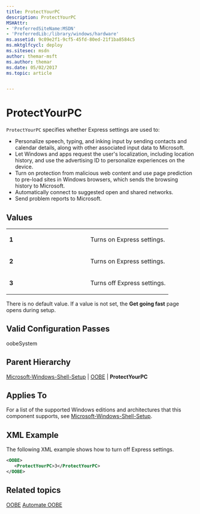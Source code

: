 ```yaml
---
title: ProtectYourPC
description: ProtectYourPC
MSHAttr:
- 'PreferredSiteName:MSDN'
- 'PreferredLib:/library/windows/hardware'
ms.assetid: 9c09e2f1-9cf5-45fd-80ed-21f1ba8584c5
ms.mktglfcycl: deploy
ms.sitesec: msdn
author: themar-msft
ms.author: themar
ms.date: 05/02/2017
ms.topic: article


---
```

# ProtectYourPC

`ProtectYourPC` specifies whether Express settings are used to:

* Personalize speech, typing, and inking input by sending contacts and calendar details, along with other associated input data to Microsoft.
* Let Windows and apps request the user's localization, including location history, and use the advertising ID to personalize experiences on the device.
* Turn on protection from malicious web content and use page prediction to pre-load sites in Windows browsers, which sends the browsing history to Microsoft.
* Automatically connect to suggested open and shared networks.
* Send problem reports to Microsoft.

## Values

<table>
<colgroup>
<col width="50%" />
<col width="50%" />
</colgroup>
<tbody>
<tr class="odd">
<td><p><strong>1</strong></p></td>
<td><p>Turns on Express settings.</p></td>
</tr>
<tr class="even">
<td><p><strong>2</strong></p></td>
<td><p>Turns on Express settings.</p></td>
</tr>
<tr class="odd">
<td><p><strong>3</strong></p></td>
<td><p>Turns off Express settings.</p></td>
</tr>
</tbody>
</table>

There is no default value. If a value is not set, the **Get going fast** page opens during setup.

## Valid Configuration Passes

oobeSystem

## Parent Hierarchy

[Microsoft-Windows-Shell-Setup](microsoft-windows-shell-setup.md) | [OOBE](microsoft-windows-shell-setup-oobe.md) | **ProtectYourPC**

## Applies To

For a list of the supported Windows editions and architectures that this component supports, see [Microsoft-Windows-Shell-Setup](microsoft-windows-shell-setup.md).

## XML Example

The following XML example shows how to turn off Express settings.

```XML
<OOBE>
   <ProtectYourPC>3</ProtectYourPC>
</OOBE>
```

## Related topics

[OOBE](microsoft-windows-shell-setup-oobe.md)
[Automate OOBE](https://docs.microsoft.com/windows-hardware/customize/desktop/automate-oobe)
